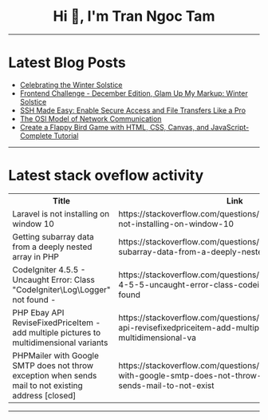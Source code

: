 <h1 align="center">Hi 👋, I'm Tran Ngoc Tam</h1>

---

# Latest Blog Posts 
<!-- BLOG-POST-LIST:START -->
- [Celebrating the Winter Solstice](https://dev.to/respect17/celebrating-the-winter-solstice-with-an-interactive-web-design-219i)
- [Frontend Challenge - December Edition, Glam Up My Markup: Winter Solstice](https://dev.to/tai_gy_dd59a21a65824cb1ed/frontend-challenge-december-edition-glam-up-my-markup-winter-solstice-1g86)
- [SSH Made Easy: Enable Secure Access and File Transfers Like a Pro](https://dev.to/shweta_thikekar/ssh-made-easy-enable-secure-access-and-file-transfers-like-a-pro-58b1)
- [The OSI Model of Network Communication](https://dev.to/olymahmud/the-osi-model-of-network-communication-30k3)
- [Create a Flappy Bird Game with HTML, CSS, Canvas, and JavaScript-Complete Tutorial](https://dev.to/sharathchandark/create-a-flappy-bird-game-with-html-css-canvas-and-javascript-complete-tutorial-4h30)
<!-- BLOG-POST-LIST:END -->

---

# Latest stack oveflow activity
<table>
  <tr><th>Title</th><th>Link</th></tr>
  <!-- STACKOVERFLOW:START --><tr><td>Laravel is not installing on window 10</td><td>https://stackoverflow.com/questions/79313897/laravel-is-not-installing-on-window-10</td></tr><tr><td>Getting subarray data from a deeply nested array in PHP</td><td>https://stackoverflow.com/questions/79313856/getting-subarray-data-from-a-deeply-nested-array-in-php</td></tr><tr><td>CodeIgniter 4.5.5 - Uncaught Error: Class &quot;CodeIgniter\Log\Logger&quot; not found -</td><td>https://stackoverflow.com/questions/79313716/codeigniter-4-5-5-uncaught-error-class-codeigniter-log-logger-not-found</td></tr><tr><td>PHP Ebay API ReviseFixedPriceItem - add multiple pictures to multidimensional variants</td><td>https://stackoverflow.com/questions/79313680/php-ebay-api-revisefixedpriceitem-add-multiple-pictures-to-multidimensional-va</td></tr><tr><td>PHPMailer with Google SMTP does not throw exception when sends mail to not existing address [closed]</td><td>https://stackoverflow.com/questions/79313676/phpmailer-with-google-smtp-does-not-throw-exception-when-sends-mail-to-not-exist</td></tr><!-- STACKOVERFLOW:END -->
</table>

---


